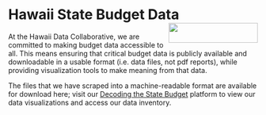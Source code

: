 <h1>Hawaii State Budget Data   <img src="https://images.squarespace-cdn.com/content/v1/5fed1e210400f408900192a7/1620712467191-PCJRDZOKTH09XTP5GD45/ke17ZwdGBToddI8pDm48kIAP6svXz1b3PgWoKb0iAo8UqsxRUqqbr1mOJYKfIPR7LoDQ9mXPOjoJoqy81S2I8N_N4V1vUb5AoIIIbLZhVYy7Mythp_T-mtop-vrsUOmeInPi9iDjx9w8K4ZfjXt2dr3rSHR5E_JG1PxCVTXyhlz9JRsX86NEI3YMXbHdqQZrCjLISwBs8eEdxAxTptZAUg/HDC+Logo_Color_Reverse+copy.png" width="180" height="40px" align="right"></h1>

At the Hawaii Data Collaborative, we are committed to making budget data accessible to all. This means ensuring that critical budget data is publicly available and downloadable in a usable format (i.e. data files, not pdf reports), while providing visualization tools to make meaning from that data.

The files that we have scraped into a machine-readable format are available for download here; visit our <a href="https://www.hawaiidata.org/state-budget" target="_blank">Decoding the State Budget</a> platform to view our data visualizations and access our data inventory.
